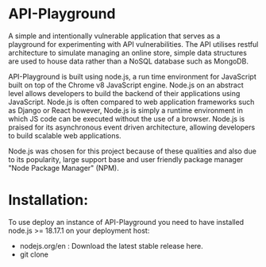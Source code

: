 # API-Playground
A simple and intentionally vulnerable application that serves as a playground for experimenting with API vulnerabilities. The API utilises restful architecture to simulate managing an online store, simple data structures are used to house data rather than a NoSQL database such as MongoDB. 

API-Playground is built using node.js, a run time environment for JavaScript built on top of the Chrome v8 JavaScript engine. Node.js on an abstract level allows developers to build the backend of their applications using JavaScript. Node.js is often compared to web application frameworks such as Django or React however, Node.js is simply a runtime environment in which JS code can be executed without the use of a browser. Node.js is praised for its asynchronous event driven architecture, allowing developers to build scalable web applications. 

Node.js was chosen for this project because of these qualities and also due to its popularity, large support base and user friendly package manager "Node Package Manager" (NPM). 

# Installation:
To use deploy an instance of API-Playground you need to have installed node.js >= 18.17.1 on your deployment host:

- nodejs.org/en : Download the latest stable release here.
- git clone 


